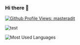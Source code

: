 ### Hi there 👋



[![Github Profile Views: masteradit](https://komarev.com/ghpvc/?username=arpitnath&label=Profile%20views&color=0e75b6&style=flat)](https://github.com/arpitnath)




![test](https://github-readme-stats.vercel.app/api?username=arpitnath&show_icons=true&locale=en&theme=radical)

![Most Used Languages](https://github-readme-stats.vercel.app/api/top-langs?username=arpitnath&show_icons=true&locale=en&layout=compact&theme=radical)


